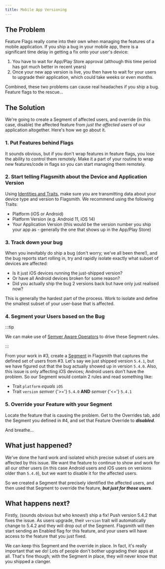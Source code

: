 ```yaml
---
title: Mobile App Versioning
---
```


## The Problem

Feature Flags really come into their own when managing the features of a mobile application. If you ship a bug in your
mobile app, there is a significant time delay in getting a fix onto your user's device:

1. You have to wait for App/Play Store approval (although this time period has got much better in recent years)
2. Once your new app version is live, you then have to wait for your users to upgrade their application, which could
   take weeks or even months.

Combined, these two problems can cause real headaches if you ship a bug. Feature flags to the rescue...

## The Solution

We're going to create a Segment of affected users, and override (in this case, disable) the affected feature from _just
the affected users_ of our application altogether. Here's how we go about it.

### 1. Put Features behind Flags

It sounds obvious, but if you don't wrap features in feature flags, you lose the ability to control them remotely. Make
it a part of your routine to wrap new features/code in flags so you can start managing them remotely.

### 2. Start telling Flagsmith about the Device and Application Version

Using [Identities and Traits](/basic-features/managing-identities.md), make sure you are transmitting data about your
device type and version to Flagsmith. We recommend using the following Traits:

- Platform (iOS or Android)
- Platform Version (e.g. Android 11, iOS 14)
- Your Application Version (this would be the version number you ship your app as - generally the one that shows up in
  the App/Play Store)

### 3. Track down your bug

When you inevitably do ship a bug (don't worry; we've all been there!), and the bug reports start rolling in, try and
rapidly isolate exactly what subset of devices are affected:

- Is it just iOS devices running the just-shipped version?
- Or have all Android devices broken for some reason?
- Did you actually ship the bug 2 versions back but have only just realised now?

This is generally the hardest part of the process. Work to isolate and define the smallest subset of your user-base that
is affected.

### 4. Segment your Users based on the Bug

:::tip

We can make use of [Semver Aware Operators](/basic-features/managing-segments?operators=semver#segment-rule-ordering) to
drive these Segment rules.

:::

From your work in #3, create a [Segment](/basic-features/managing-segments.md) in Flagsmith that captures the defined
set of users from #3. Let's say we just shipped version `5.4.1`, but we have figured out that the bug actually showed up
in version `5.4.0`. Also, this issue is only affecting iOS devices; Android users don't have the problem. So our Segment
would contain 2 rules and read something like:

- Trait `platform` _equals_ `iOS`
- Trait `version` _semver_ {'>='} `5.4.0` **AND** _semver_ {'<='} `5.4.1`

### 5. Override your Feature with your Segment

Locate the feature that is causing the problem. Get to the Overrides tab, add the Segment you defined in #4, and set
that Feature Override to **_disabled_**.

And breathe...

## What just happened?

We've done the hard work and isolated which precise subset of users are affected by this issue. We want the feature to
continue to show and work for all our other users (in this case Android users and iOS users on versions older than
`5.4.0`), but we want to disable it for the affected users.

So we created a Segment that precisely identified the affected users, and then used that Segment to override the
feature, **_but just for those users_**.

## What happens next?

Firstly, (sounds obvious but who knows!) ship a fix! Push version 5.4.2 that fixes the issue. As users upgrade, their
`version` trait will automatically change to 5.4.2 and they will drop out of the Segment. Flagsmith will then start
sending an Enabled flag for this feature, and your users will have access to the feature that you just fixed.

We can keep this Segment and the override in place. In fact, it's really important that we do! Lots of people don't
bother upgrading their apps at all. That's fine though; with the Segment in place, they will never know that you shipped
a clanger.
